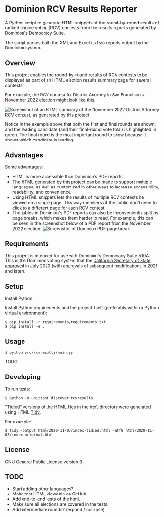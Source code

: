 # Dominion RCV Results Reporter

A Python script to generate HTML snippets of the round-by-round results
of ranked choice voting (RCV) contests from the results reports generated
by Dominion's Democracy Suite.

The script parses both the XML and Excel (`.xlsx`) reports output by
the Dominion system.

## Overview

This project enables the round-by-round results of RCV contests to be
displayed as part of an HTML election results summary page for several
contests.

For example, the RCV contest for District Attorney in San Francisco's
November 2022 election might look like this.

![Screenshot of an HTML summary of the November 2022 District Attorney
RCV contest, as generated by this
project](docs/images/2022-11-DA-Summary.png)

Notice in the example above that both the first and final rounds are shown,
and the leading candidate (and their final-round vote total) is
highlighted in green.
The final round is the most important round to show because it shows which
candidate is leading.

## Advantages

Some advantages:

* HTML is more accessible than Dominion's PDF reports.
* The HTML generated by this project can be made to support multiple
  languages, as well as customized in other ways to increase accessibility,
  readability, and convenience.
* Using HTML snippets lets the results of multiple RCV contests be
  viewed on a single page. This way members of the public don't need to
  click to a different page for each RCV contest.
* The tables in Dominion's PDF reports can also be inconveniently split
  by page breaks, which makes them harder to read. For example, this can
  be seen in the screenshot below of a PDF report from the November 2022
  election:
  ![Screenshot of Dominion PDF page
  break](docs/images/2022-11-DA-Dominion-PDF.png)

## Requirements

This project is intended for use with Dominion's Democracy Suite 5.10A.
This is the Dominion voting system that the [California Secretary of State
approved](https://www.sos.ca.gov/elections/ovsta/frequently-requested-information/dominion-voting)
in July 2020 (with approvals of subsequent modifications in 2021 and later).

## Setup

Install Python.

Install Python requirements and the project itself (preferably within
a Python virtual environment):

```
$ pip install -r requirements/requirements.txt
$ pip install -e .
```

## Usage

```
$ python src/rcvresults/main.py
```

TODO

## Developing

To run tests:

```
$ python -m unittest discover rcvresults
```

"Tidied" versions of the HTML files in the `html` directory were generated
using HTML [Tidy](https://www.html-tidy.org/).

For example:

```
$ tidy -output html/2020-11-03/index-tidied.html -utf8 html/2020-11-03/index-original.html
```

## License

GNU General Public License version 3

## TODO

* Start adding other languages?
* Make test HTML viewable on GitHub.
* Add end-to-end tests of the html.
* Make sure all elections are covered in the tests.
* Add intermediate rounds? (expand / collapse)
